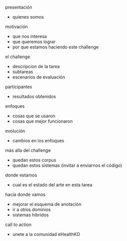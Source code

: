presentación
- quienes somos

motivación
- que nos interesa
- que queremos lograr
- por que estamos haciendo este challenge

el challenge
- descripcion de la tarea
- subtareas
- escenarios de evaluación

participantes
- resultados obtenidos

enfoques
- cosas que se usaron
- cosas que mejor funcionaron

evolución
- cambios en los enfoques

más alla del challenge
- quedan estos corpus
- quedan estos sistemas (invitar a enviarnos el código)

donde estamos
- cual es el estado del arte en esta tarea

hacia donde vamos
- mejorar el esquema de anotación
- ir a otros dominios
- sistemas híbridos

call to action
- unete a la comunidad eHealthKD
